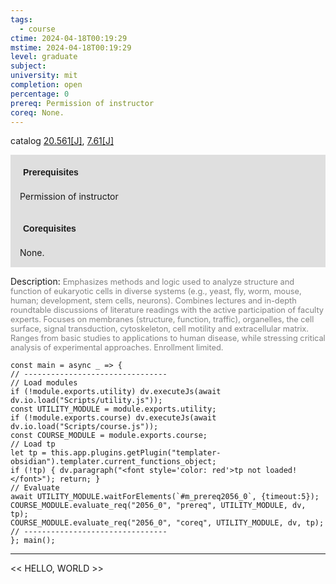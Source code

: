 ```yaml
---
tags:
  - course
ctime: 2024-04-18T00:19:29
mstime: 2024-04-18T00:19:29
level: graduate
subject: 
university: mit
completion: open
percentage: 0
prereq: Permission of instructor
coreq: None.
---
```


catalog [20.561[J]](http://student.mit.edu/catalog/m20a.html#20.561), [7.61[J]](http://student.mit.edu/catalog/m7a.html#7.61)

<span style="display: block; padding: 15px; background-color: rgb(100, 100, 100, 0.2);"><font id="m_prereq2056_0" style="display: block; font-family: Arial, sans-serif; font-weight: bold; padding: 5px">Prerequisites</font><br><span id="prereq2056_0">Permission of instructor</span></span>
<span style="display: block; padding: 15px; background-color: rgb(100, 100, 100, 0.2);"><font id="m_coreq2056_0" style="display: block; font-family: Arial, sans-serif; font-weight: bold; padding: 5px">Corequisites</font><br><span id="coreq2056_0">None.</span></span>

<font style="">Description:</font>
<font style="color: grey; font-size: 0.8rem;">Emphasizes methods and logic used to analyze structure and function of eukaryotic cells in diverse systems (e.g., yeast, fly, worm, mouse, human; development, stem cells, neurons). Combines lectures and in-depth roundtable discussions of literature readings with the active participation of faculty experts. Focuses on membranes (structure, function, traffic), organelles, the cell surface, signal transduction, cytoskeleton, cell motility and extracellular matrix. Ranges from basic studies to applications to human disease, while stressing critical analysis of experimental approaches. Enrollment limited.</font>

```dataviewjs
const main = async _ => {
// --------------------------------
// Load modules
if (!module.exports.utility) dv.executeJs(await dv.io.load("Scripts/utility.js"));
const UTILITY_MODULE = module.exports.utility;
if (!module.exports.course) dv.executeJs(await dv.io.load("Scripts/course.js"));
const COURSE_MODULE = module.exports.course;
// Load tp
let tp = this.app.plugins.getPlugin("templater-obsidian").templater.current_functions_object;
if (!tp) { dv.paragraph("<font style='color: red'>tp not loaded!</font>"); return; }
// Evaluate
await UTILITY_MODULE.waitForElements(`#m_prereq2056_0`, {timeout:5});
COURSE_MODULE.evaluate_req("2056_0", "prereq", UTILITY_MODULE, dv, tp);
COURSE_MODULE.evaluate_req("2056_0", "coreq", UTILITY_MODULE, dv, tp);
// --------------------------------
}; main();
```

---

<< HELLO, WORLD >>

